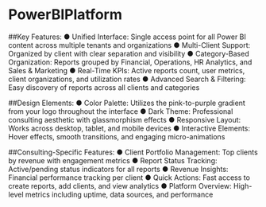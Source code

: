 # PowerBIPlatform

##Key Features:
● Unified Interface: Single access point for all Power BI content across multiple tenants and organizations
● Multi-Client Support: Organized by client with clear separation and visibility
● Category-Based Organization: Reports grouped by Financial, Operations, HR Analytics, and Sales & Marketing
● Real-Time KPIs: Active reports count, user metrics, client organizations, and utilization rates
● Advanced Search & Filtering: Easy discovery of reports across all clients and categories

##Design Elements:
● Color Palette: Utilizes the pink-to-purple gradient from your logo throughout the interface
● Dark Theme: Professional consulting aesthetic with glassmorphism effects
● Responsive Layout: Works across desktop, tablet, and mobile devices
● Interactive Elements: Hover effects, smooth transitions, and engaging micro-animations

##Consulting-Specific Features:
● Client Portfolio Management: Top clients by revenue with engagement metrics
● Report Status Tracking: Active/pending status indicators for all reports
● Revenue Insights: Financial performance tracking per client
● Quick Actions: Fast access to create reports, add clients, and view analytics
● Platform Overview: High-level metrics including uptime, data sources, and performance
